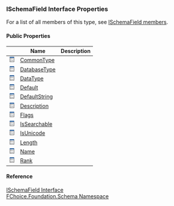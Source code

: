 ﻿### ISchemaField Interface Properties

For a list of all members of this type, see [ISchemaField members](fcSDK~FChoice.Foundation.Schema.ISchemaField_members.md).

#### Public Properties

|   | Name | Description |
| --- | --- | --- |
| ![ Property](dotnetimages/Property.png) | [CommonType](fcSDK~FChoice.Foundation.Schema.ISchemaField~CommonType.md) |   |
| ![ Property](dotnetimages/Property.png) | [DatabaseType](fcSDK~FChoice.Foundation.Schema.ISchemaField~DatabaseType.md) |   |
| ![ Property](dotnetimages/Property.png) | [DataType](fcSDK~FChoice.Foundation.Schema.ISchemaField~DataType.md) |   |
| ![ Property](dotnetimages/Property.png) | [Default](fcSDK~FChoice.Foundation.Schema.ISchemaField~Default.md) |   |
| ![ Property](dotnetimages/Property.png) | [DefaultString](fcSDK~FChoice.Foundation.Schema.ISchemaField~DefaultString.md) |   |
| ![ Property](dotnetimages/Property.png) | [Description](fcSDK~FChoice.Foundation.Schema.ISchemaField~Description.md) |   |
| ![ Property](dotnetimages/Property.png) | [Flags](fcSDK~FChoice.Foundation.Schema.ISchemaField~Flags.md) |   |
| ![ Property](dotnetimages/Property.png) | [IsSearchable](fcSDK~FChoice.Foundation.Schema.ISchemaField~IsSearchable.md) |   |
| ![ Property](dotnetimages/Property.png) | [IsUnicode](fcSDK~FChoice.Foundation.Schema.ISchemaField~IsUnicode.md) |   |
| ![ Property](dotnetimages/Property.png) | [Length](fcSDK~FChoice.Foundation.Schema.ISchemaField~Length.md) |   |
| ![ Property](dotnetimages/Property.png) | [Name](fcSDK~FChoice.Foundation.Schema.ISchemaField~Name.md) |   |
| ![ Property](dotnetimages/Property.png) | [Rank](fcSDK~FChoice.Foundation.Schema.ISchemaField~Rank.md) |   |





#### Reference

[ISchemaField Interface](fcSDK~FChoice.Foundation.Schema.ISchemaField.md)  
[FChoice.Foundation.Schema Namespace](fcSDK~FChoice.Foundation.Schema_namespace.md)